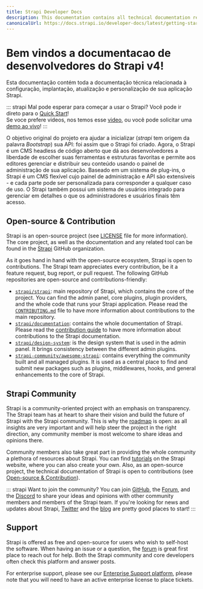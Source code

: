 ```yaml
---
title: Strapi Developer Docs
description: This documentation contains all technical documentation related to the setup, deployment, update and customization of your Strapi application.
canonicalUrl: https://docs.strapi.io/developer-docs/latest/getting-started/introduction.html
---
```


# Bem vindos a documentacao de desenvolvedores do Strapi v4!

Esta documentação contém toda a documentação técnica relacionada à configuração, implantação, atualização e personalização de sua aplicação Strapi.

::: strapi Mal pode esperar para começar a usar o Strapi?
Você pode ir direto para o [Quick Start](quick-start.md)! <br> Se voce prefere videos, nos temos esse [video](https://youtu.be/h9vETeRiulY), ou você pode solicitar uma [demo ao vivo](https://strapi.io/demo)!
:::

O objetivo original do projeto era ajudar a inicializar (*strapi* tem origem da palavra *Bootstrap*) sua API: foi assim que o Strapi foi criado. Agora, o Strapi é um CMS headless de código aberto que dá aos desenvolvedores a liberdade de escolher suas ferramentas e estruturas favoritas e permite aos editores gerenciar e distribuir seu conteúdo usando o painel de administração de sua aplicação. Baseado em um sistema de plug-ins, o Strapi é um CMS flexível cujo painel de administração e API são extensíveis - e cada parte pode ser personalizada para corresponder a qualquer caso de uso. O Strapi também possui um sistema de usuários integrado para gerenciar em detalhes o que os administradores e usuários finais têm acesso.

## Open-source & Contribution

Strapi is an open-source project (see [LICENSE](https://github.com/strapi/strapi/blob/master/LICENSE) file for more information). The core project, as well as the documentation and any related tool can be found in the [Strapi](https://github.com/strapi) GitHub organization.

As it goes hand in hand with the open-source ecosystem, Strapi is open to contributions. The Strapi team appreciates every contribution, be it a feature request, bug report, or pull request. The following GitHub repositories are open-source and contributions-friendly:

- [`strapi/strapi`](https://github.com/strapi/strapi): main repository of Strapi, which contains the core of the project. You can find the admin panel, core plugins, plugin providers, and the whole code that runs your Strapi application. Please read the [`CONTRIBUTING.md`](https://github.com/strapi/strapi/blob/master/CONTRIBUTING.md) file to have more information about contributions to the main repository.
- [`strapi/documentation`](https://github.com/strapi/documentation): contains the whole documentation of Strapi. Please read the [contribution guide](https://github.com/strapi/documentation/blob/main/CONTRIBUTING.md) to have more information about contributions to the Strapi documentation.
- [`strapi/design-system`](https://github.com/strapi/design-system): is the design system that is used in the admin panel. It brings consistency between the different admin plugins.
- [`strapi-community/awesome-strapi`](https://github.com/strapi-community/awesome-strapi): contains everything the community built and all managed plugins. It is used as a central place to find and submit new packages such as plugins, middlewares, hooks, and general enhancements to the core of Strapi. 

## Strapi Community

Strapi is a community-oriented project with an emphasis on transparency. The Strapi team has at heart to share their vision and build the future of Strapi with the Strapi community. This is why the [roadmap](https://feedback.strapi.io/) is open: as all insights are very important and will help steer the project in the right direction, any community member is most welcome to share ideas and opinions there.

Community members also take great part in providing the whole community a plethora of resources about Strapi. You can find [tutorials](https://strapi.io/tutorials/) on the Strapi website, where you can also create your own. Also, as an open-source project, the technical documentation of Strapi is open to contributions (see [Open-source & Contribution](#open-source-contribution)).

::: strapi Want to join the community?
You can join [GitHub](https://github.com/strapi/strapi), the [Forum](https://forum.strapi.io/), and the [Discord](https://discord.strapi.io) to share your ideas and opinions with other community members and members of the Strapi team. If you're looking for news and updates about Strapi, [Twitter](https://twitter.com/strapijs) and the [blog](https://strapi.io/blog) are pretty good places to start!
:::

## Support

Strapi is offered as free and open-source for users who wish to self-host the software. When having an issue or a question, the [forum](https://forum.strapi.io) is great first place to reach out for help. Both the Strapi community and core developers often check this platform and answer posts.

For enterprise support, please see our [Enterprise Support platform](https://support.strapi.io/support/home), please note that you will need to have an active enterprise license to place tickets.
